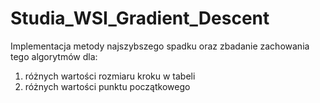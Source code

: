 # Studia_WSI_Gradient_Descent
Implementacja metody najszybszego spadku oraz zbadanie zachowania tego algorytmów dla:
<ol>
  <li> różnych wartości rozmiaru kroku w tabeli
  <li> różnych wartości punktu początkowego
</ol>
